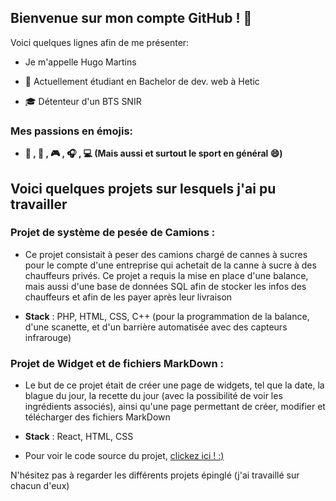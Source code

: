 ## Bienvenue sur mon compte GitHub ! 👋

Voici quelques lignes afin de me présenter:

  - Je m'appelle Hugo Martins
  
  - :school: Actuellement étudiant en Bachelor de dev. web à Hetic
    
  - :mortar_board: Détenteur d'un BTS SNIR
  
  
### Mes passions en émojis:

  - **:bicyclist: , :car: , :video_game: , :headphones: , :computer: (Mais aussi et surtout le sport en général 😄)**


  
## Voici quelques projets sur lesquels j'ai pu travailler

### Projet de système de pesée de Camions :

  - Ce projet consistait à peser des camions chargé de cannes à sucres pour le compte d'une entreprise qui achetait de la canne à sucre à des chauffeurs privés. Ce projet a requis la mise en place d'une balance, mais aussi d'une base de données SQL afin de stocker les infos des chauffeurs et afin de les payer après leur livraison

  - **Stack** : PHP, HTML, CSS, C++ (pour la programmation de la balance, d'une scanette, et d'un barrière automatisée avec des capteurs infrarouge)


### Projet de Widget et de fichiers MarkDown :

- Le but de ce projet était de créer une page de widgets, tel que la date, la blague du jour, la recette du jour (avec la possibilité de voir les ingrédients associés), ainsi qu'une page permettant de créer, modifier et télécharger des fichiers MarkDown

- **Stack** : React, HTML, CSS

- Pour voir le code source du projet, [clickez ici ! :)](https://github.com/AkaTFL/MarkDownEditor)


N'hésitez pas à regarder les différents projets épinglé (j'ai travaillé sur chacun d'eux)
